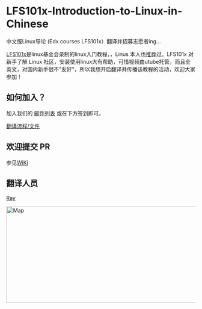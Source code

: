 LFS101x-Introduction-to-Linux-in-Chinese
========================================


中文版Linux导论  (Edx courses LFS101x）翻译并招募志愿者ing...

[LFS101x](https://www.edx.org/course/linuxfoundationx/linuxfoundationx-lfs101x-2-introduction-5386)是linux基金会录制的linux入门教程，，Linus 本人也[推荐](https://www.youtube.com/watch?v=x8iKn4tsW1A)过。LFS101x 对新手了解 Linux 社区，安装使用linux大有帮助，可惜视频由utube托管，而且全英文，对国内新手很不"友好"，所以我想开启翻译并传播该教程的活动，欢迎大家参加！

 

如何加入？
-
加入我们的 [邮件列表](https://groups.google.com/forum/#!forum/edxstar) 或在下方签到即可。

[翻译流程/文件](https://github.com/fdzh/LFS101x/wiki/%E7%BF%BB%E8%AF%91%E6%96%87%E4%BB%B6)

欢迎提交 PR
-
参见[WiKi](https://github.com/tvvocold/LFS101x-Introduction-to-Linux-in-Chinese/wiki)


翻译人员
-
[Ray](http://github.com/tvvocold)



<a href="http://www.revolvermaps.com/?target=enlarge&amp;i=900943gc83l&amp;color=fff600&amp;m=0"><img src="https://rj.revolvermaps.com/h/m/a/0/fff600/256/0/900943gc83l.png" width="512" height="256" alt="Map" style="border:0;"></a>
